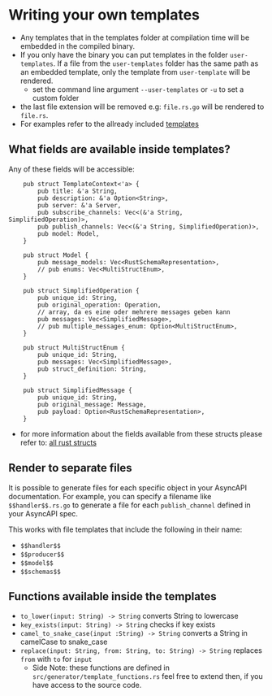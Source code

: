 # Writing your own templates

-   Any templates that in the templates folder at compilation time will be embedded in the compiled binary.
-   If you only have the binary you can put templates in the folder `user-templates`.
    If a file from the `user-templates` folder has the same path as an embedded template, only the template from `user-template` will be rendered.
    -   set the command line argument `--user-templates` or `-u` to set a custom folder
-   the last file extension will be removed e.g: `file.rs.go` will be rendered to `file.rs`.
-   For examples refer to the allready included [templates](https://github.com/Programmierpraktikum-MVA/AsyncAPI/tree/d05d047c5ea9dfb221f31ecbf5af03387103e342/templates)



## What fields are available inside templates?

Any of these fields will be accessible:
```rust,noplayground
    pub struct TemplateContext<'a> {
        pub title: &'a String,
        pub description: &'a Option<String>,
        pub server: &'a Server,
        pub subscribe_channels: Vec<(&'a String, SimplifiedOperation)>,
        pub publish_channels: Vec<(&'a String, SimplifiedOperation)>,
        pub model: Model,
    }
    
    pub struct Model {
        pub message_models: Vec<RustSchemaRepresentation>,
        // pub enums: Vec<MultiStructEnum>,
    }
    
    pub struct SimplifiedOperation {
        pub unique_id: String,
        pub original_operation: Operation,
        // array, da es eine oder mehrere messages geben kann
        pub messages: Vec<SimplifiedMessage>,
        // pub multiple_messages_enum: Option<MultiStructEnum>,
    }
    
    pub struct MultiStructEnum {
        pub unique_id: String,
        pub messages: Vec<SimplifiedMessage>,
        pub struct_definition: String,
    }
    
    pub struct SimplifiedMessage {
        pub unique_id: String,
        pub original_message: Message,
        pub payload: Option<RustSchemaRepresentation>,
    }
```
-   for more information about the fields available from these structs please refer to: [all rust structs](https://github.com/Programmierpraktikum-MVA/AsyncAPI/tree/main/src/asyncapi_model)



## Render to separate files

It is possible to generate files for each specific object in your AsyncAPI documentation. For example, you can specify a filename like `$$handler$$.rs.go` to generate a file for each `publish_channel` defined in your AsyncAPI spec.

This works with file templates that include the following in their name:
- `$$handler$$`
- `$$producer$$`
- `$$model$$`
- `$$schemas$$`



## Functions available inside the templates

- `to_lower(input: String) -> String` converts String to lowercase
- `key_exists(input: String) -> String` checks if key exists
- `camel_to_snake_case(input :String) -> String` converts a String in camelCase to snake_case
- `replace(input: String, from: String, to: String) -> String` replaces `from` with `to` for `input`
  - Side Note: these functions are defined in  `src/generator/template_functions.rs` feel free to extend then, if you have access to the source code.

